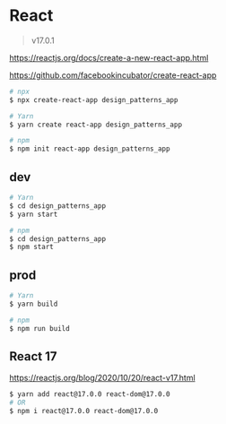 # React

> v17.0.1

https://reactjs.org/docs/create-a-new-react-app.html

https://github.com/facebookincubator/create-react-app

```sh
# npx
$ npx create-react-app design_patterns_app

# Yarn
$ yarn create react-app design_patterns_app

# npm
$ npm init react-app design_patterns_app

```
## dev

```sh
# Yarn
$ cd design_patterns_app
$ yarn start

# npm
$ cd design_patterns_app
$ npm start

```

## prod

```sh
# Yarn
$ yarn build

# npm
$ npm run build

```

## React 17

https://reactjs.org/blog/2020/10/20/react-v17.html

```sh
$ yarn add react@17.0.0 react-dom@17.0.0
# OR
$ npm i react@17.0.0 react-dom@17.0.0

```
